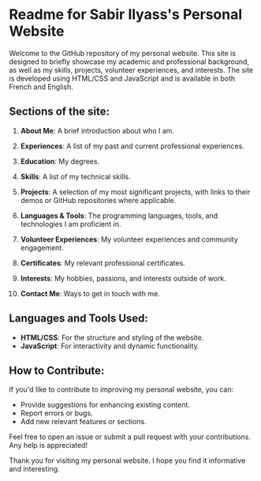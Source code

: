 # Readme for Sabir Ilyass's Personal Website

Welcome to the GitHub repository of my personal website. This site is designed to briefly showcase my academic and professional background, as well as my skills, projects, volunteer experiences, and interests. The site is developed using HTML/CSS and JavaScript and is available in both French and English.

## Sections of the site:

1. **About Me**: A brief introduction about who I am.

2. **Experiences**: A list of my past and current professional experiences.

3. **Education**: My degrees.

4. **Skills**: A list of my technical skills.

5. **Projects**: A selection of my most significant projects, with links to their demos or GitHub repositories where applicable.

6. **Languages & Tools**: The programming languages, tools, and technologies I am proficient in.

7. **Volunteer Experiences**: My volunteer experiences and community engagement.

8. **Certificates**: My relevant professional certificates.

9. **Interests**: My hobbies, passions, and interests outside of work.

10. **Contact Me**: Ways to get in touch with me.

## Languages and Tools Used:

- **HTML/CSS**: For the structure and styling of the website.
- **JavaScript**: For interactivity and dynamic functionality.

## How to Contribute:

If you'd like to contribute to improving my personal website, you can:

- Provide suggestions for enhancing existing content.
- Report errors or bugs.
- Add new relevant features or sections.

Feel free to open an issue or submit a pull request with your contributions. Any help is appreciated!

Thank you for visiting my personal website. I hope you find it informative and interesting.
